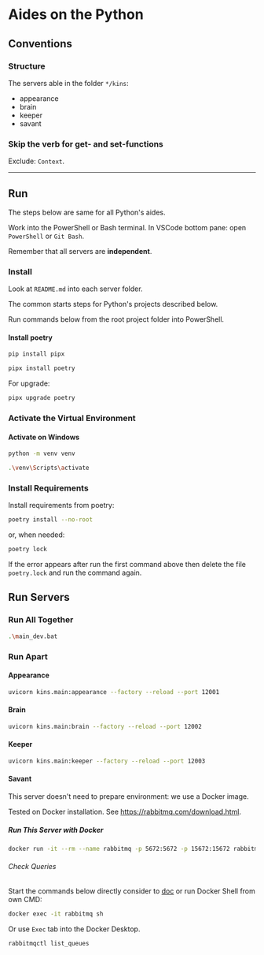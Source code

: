 # Aides on the Python

## Conventions

### Structure

The servers able in the folder `*/kins`:

- appearance
- brain
- keeper
- savant

### Skip the verb for get- and set-functions

Exclude: `Context`.

---

## Run

The steps below are same for all Python's aides.

Work into the PowerShell or Bash terminal. In VSCode bottom pane: open `PowerShell` or `Git Bash`.

Remember that all servers are **independent**.

### Install

Look at `README.md` into each server folder.

The common starts steps for Python's projects described below.

Run commands below from the root project folder into PowerShell.

#### Install poetry

```bash
pip install pipx
```

```bash
pipx install poetry
```

For upgrade:

```bash
pipx upgrade poetry
```

### Activate the Virtual Environment

#### Activate on Windows

```bash
python -m venv venv
```

```bash
.\venv\Scripts\activate
```

### Install Requirements

Install requirements from poetry:

```bash
poetry install --no-root
```

or, when needed:

```bash
poetry lock
```

If the error appears after run the first command above then delete
the file `poetry.lock` and run the command again.

## Run Servers

### Run All Together

```bash
.\main_dev.bat
```

### Run Apart

#### Appearance

```bash
uvicorn kins.main:appearance --factory --reload --port 12001
```

#### Brain

```bash
uvicorn kins.main:brain --factory --reload --port 12002
```

#### Keeper

```bash
uvicorn kins.main:keeper --factory --reload --port 12003
```

#### Savant

This server doesn't need to prepare environment: we use a Docker image.

Tested on Docker installation. See <https://rabbitmq.com/download.html>.

##### Run This Server with Docker

```bash
docker run -it --rm --name rabbitmq -p 5672:5672 -p 15672:15672 rabbitmq:3.12-management
```

###### Check Queries

Start the commands below directly consider to [doc](https://docs.docker.com/engine/reference/commandline/exec/)
or run Docker Shell from own CMD:

```bash
docker exec -it rabbitmq sh
```

Or use `Exec` tab into the Docker Desktop.

```bash
rabbitmqctl list_queues
```
